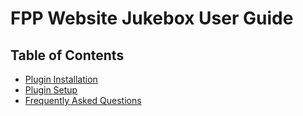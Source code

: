 # FPP Website Jukebox User Guide

## Table of Contents

* [Plugin Installation](./plugin_installation.md)
* [Plugin Setup](./plugin_setup.md)
* [Frequently Asked Questions](./faq.md)
